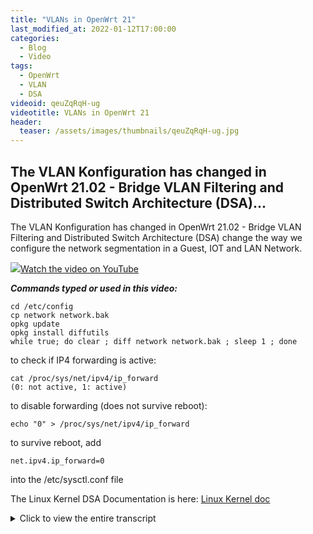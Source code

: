 ```yaml
---
title: "VLANs in OpenWrt 21"
last_modified_at: 2022-01-12T17:00:00
categories:
  - Blog
  - Video
tags:
  - OpenWrt
  - VLAN
  - DSA
videoid: qeuZqRqH-ug
videotitle: VLANs in OpenWrt 21
header:
  teaser: /assets/images/thumbnails/qeuZqRqH-ug.jpg
---
```


## The VLAN Konfiguration has changed in OpenWrt 21.02 - Bridge VLAN Filtering and Distributed Switch Architecture (DSA)...

The VLAN Konfiguration has changed in OpenWrt 21.02 - Bridge VLAN Filtering and Distributed Switch Architecture (DSA) change the way we configure the network segmentation in a Guest, IOT and LAN Network. 

<a href="https://www.youtube.com/watch?v={{page.videoid}}"><img src="/assets/images/thumbnails/{{page.videoid}}.jpg">Watch the video on YouTube</a>

***Commands typed or used in this video:***

```
cd /etc/config
cp network network.bak
opkg update
opkg install diffutils
while true; do clear ; diff network network.bak ; sleep 1 ; done 
```

to check if IP4 forwarding is active:

```
cat /proc/sys/net/ipv4/ip_forward
(0: not active, 1: active)
```

to disable forwarding (does not survive reboot): 

```
echo "0" > /proc/sys/net/ipv4/ip_forward
```

to survive reboot, add

```
net.ipv4.ip_forward=0
```

into the /etc/sysctl.conf file

The Linux Kernel DSA Documentation is here: <a href="https://www.kernel.org/doc/Documentation/networking/dsa/dsa.txt">Linux Kernel doc</a>




<details>
	<summary>Click to view the entire transcript</summary>
Many of you left me comments for my OpenWrt VLAN videos. Many thanks for that. The general feed back was „Where have the VLANs gone in OpenWrt 21 ? Everything has changed.“ Well, surprisingly enough – the VLAN functionality in OpenWrt 21 has not changed at all – it still works exactly the same like in Version 19, but two things are new in OpenWrt 21 – one is called Distributed Switch Architecture or DSA – which in fact changes the way we configure the switch portion of our OpenWrt devices and replaces swconfig – and the second profound change is bridge VLAN filtering. Stay tuned.

(intro)

Guys, here is the breakdown of this episode. Do not hesitate to use the chapter markers if you want to skip or fast forward. For those who have seen the previous videos, we do the Version 21 configuration at this time marker here. Many thanks. 

First let’s quickly recap what a VLAN is. A physical Ethernet LAN is basically a wire or cable. Data is sent over that wire in packets. Devices on the Ethernet are identified with MAC addresses. So a typical Ethernet packet would look like this. We have a small header, then the source MAC address and the destination MAC address, some more information and then the payload, so the data that we want to transmit. Plus a checksum at the end. This way every switch in the network knows where to send the data to.

If we want to segment our Network let’s say into a guest zone and a LAN zone then we would hence need two wires. One Wire would go to the Guest WiFi access point and the other one to the LAN access point here. Or – we can do with one wire running two virtual LANs, two VLANs. Rather than pulling a second wire we use one wire and identify the packets inside with an additional tag in order to figure out which LAN they belong to. In essence it’s like putting a yellow or red or blue post it on the packets saying the blue packets belong to guest and let’s say the yellow packets are for the LAN. Of course we don’t do colors here but rather bits and bytes which we just insert into the packet here. A VLAN aware device like a managed switch or an OpenWrt Access point can then receive those packets and dispatch them to either a physical Ethernet port or to a separate WiFi Network. Just like we did in the Guest Wi-Fi video. In case you haven’t seen it – here is a link.

Another way of thinking of VLANs is this: On your router you have physical Ethernet ports. You can plug in a wire to those. With VLANs you can create multiple virtual ports on one physical port. You can do pretty much everything with such a virtual port. You can even connect a virtual port to a physical port or to a Wifi.

On Linux – you remember – OpenWrt is Linux -  this can easily be done by defining interfaces that are attached to a physical interface like eth0 for example. If I wanted to call my VLANs 21 and 56 then I would create interfaces called eth0.21 and eth0.56 – that would tag the packets on one VLAN with 21 and with 56 on the other. 

We have seen that a VLAN can be used to run multiple networks over one wire or cable. The packets are assigned to the right network by an additional identifier that is inserted into the Ethernet packet. When a VLAN aware network device is attached to a physical device such as eth0 on linux, one can define it just by appending a dot and the VLAN number. Let’s see how to define those in OpenWrt.

So – I told you in the beginning that this has not changed from Version 19 to Version 21. Let’s have a look at Version 19. In my last videos I showed you how to do that in the switch menu. We went to Network – then switch and klicked on “add VLAN” and then we selected the parameters such as the VLAN ID and the ports which we wanted to have in the VLAN either tagged or untagged or not participating at all. This actually did a couple of things. It created the eth0.x interface and then updated the switch configuration to reflect the port assignment. So we defined the VLAN and we defined the switch configuration. Two distinct things here. The VLAN definition only tells the system to add an interface and tag packets. The switch configuration tells the system which VLAN has to be dispatched or distributed to which Ethernet port at the back of the device. The “proper” way of just defining the VLAN interface would have been to actually go to network – 

then interfaces, 

click edit on the desired interface, 

then go to the “Physical Settings” tab 

and then select or create the interface where we want to have the VLAN on and type it into the custom field down here directly. For example if I type eth0.123 that would create a VLAN 123 aware network device attached to eth0. 

We haven’t told the switch what to do with it or in other words – which port of the switch should actually use that VLAN – so why would we want to do it that way ? Well, think of hardware that does NOT have an integrated switch, such as your laptop or a raspberry Pi or a virtual machine or a container. You could in fact use VLANs on those devices and then attach a managed switch which would take care of the tagging and dispatching etc.

So we have seen that the Network interface and the switch are two distinct parts of our Wifi-Router or generally speaking of our device. We know how to define VLAN aware devices and we know how to dispatch or distribute the VLANs across the ports of our switch. We also know that there are devices that do NOT have switch hardware, such as Raspberry Pis or Virtual Machines. That actually was the buzzword for a – CALL TO ACTION – I need you to get involved please. I have seen that there are a couple of videos here on YouTube about turning a Raspberry Pi into a router. There are also some about VLANs on the raspberry Pi. However, I found that they are either kind of klick here, klick there style without really explaining why or they tell you to use a USB Ethernet device. So here’s my question – would you be interested in seeing a video on how to use OpenWrt on the raspberry pi ? Presumably together with VLANs over a managed switch. Or maybe we can use it as a VPN gateway with Wireguard or I could think of integrating PiHole or Adguard. Let me know what you think. The same question can be asked with regards to virtual Machines – that means using OpenWrt with VLANs inside let’s say Proxmox – let me know if you would like to see anything of that kind. Please do leave me a comment!  Thanks guys ! Let’s get back to OpenWrt 21. 

This device menu with the custom interface option still exists on OpenWrt 21. So we can do exactly the same like we did on Version 19 here in version 21. Or – there is a more comfortable way to do that on this new devices tab here. If we click on “Add device configuration” then we can select VLAN 802.1Q as the device type, select a base device, for example eth0 and specify the VLAN ID. 

You can see the device name that would be created here.

while true; do clear ; diff network network.old ; sleep 1 ; done
Actually let me try something here. I want to show you the changes in real time. The configuration of the network devices and interfaces which is read by OpenWrt at boot time is stored in the file /etc/config/network. I have ssh’d into the router, moved into the /etc/config folder, and I have taken a copy of that file. I just need the software package diffutils installed in order to have the diff command available. With this small one-liner here I am monitoring the changes of the file compared to the copy that I have just taken. That will make it clear what actually gets defined when we do changes in luci here. First I define the VLAN device in the device tab. Hitting save and apply creates that config device section in the file. On the command line we would do UCI commit. That actually saves the configuration. You can see the name, type and vid defined here. When I define the device on the interface then you can see those changes added in the config interface section in this option device line here. 

What happens if I reset the VLAN device config ? 

It disappears in the config file but is still listed in luci. So it is kind of an implicit configuration as opposed to an explicit definition in the first case. Both scenarios will work. Let me do the interface definition on Version 19 here and as you can see it is kind of the same result just the option name is not called device but rather ifname.

We have just seen that we can define VLAN aware network interfaces in exactly the same way on OpenWrt versions 19 and 21. Now what HAS changed is how switch ports are presented to the user. In OpenWrt 19 we had the switch menu and could tag and untag the ports there. In OpenWrt 21 each port of the switch is actually shown as a network device, in this case lan1, lan2 and wan. So each of these devices corresponds to a port on the switch. This is called distributed switch architecture or DSA. If you want to know more about DSA and why it had been introduced then check out the Linux Kernel documentation. I’ll put a link into the description. Just so much that with DSA each port of the switch is now shown as a separate network device. 

Another thing that has changed is the fact that when we create an Interface such as GUEST or IOT or LAN, in Openwrt 19 we could say – this device is a bridge – directly on the interface. We could then select multiple devices that should be on that bridge from the dropdown in the physical settings tab. In OpenWrt 21 we don’t have that option any more. Here again we define a bridge on the devices tab under Network- Interfaces. The device type is “Bridge device” and the Ports of that bridge can be selected in the Bridge ports dropdown. By default you should at least have a br-lan bridge that bridges all the lan ports together of course.

Cool – we already know a lot of things here. We know what a VLAN is, we know that there is a switch part and a network interface part in our system and we know how they are defined in the GUI. Now with this knowledge let’s see how we can implement the GUEST-IOT-LAN segmentation from the earlier videos in OpenWrt 21 – for this we will use the second new feature which is called bridge VLAN filtering.

I want to define the following VLANs – 3 for the IOT network, 4 for the GUEST network and 99 for the LAN. I want to have all of them tagged on let’s say the lan1 port, I then want to have let’s say LAN on the lan2 port of the switch untagged. The wan port will remain the wan port connected to my ISP.  I also want to have three Wi-Fi Interfaces attached to each one of those VLANs.  So if a guest connects to the guest Wi-Fi then they should be on the guest VLAN and not see anything in my LAN. In the second step I will attach a second Access point to the lan1 port which covers let’s say the 2nd floor of my house and that should of course also have all three Wi-Fi’s. Guys, for the firewall configuration of this please see my earlier video . Link up here. Let’s go.

The first thing that I do is that I define the bridge. By default all lan ports are bridged together. We will keep it that way and do the VLAN filtering later. Let’s go to Network – Interfaces – Devices tab – select the br-lan and click on configure. If there is no bridge, then click on “Add device configuration” down here and select bridge device as the device type and let’s call it br-lan. On the General device options tab make sure that the lan1 and lan2 port are selected in the bridge ports dropdown. If you have more lan ports then you can add them of course. Next, let’s select the “Bridge VLAN filtering” tab.  Here we need to tick the box “Enable VLAN filtering” of course. Now we add the VLANs. We just click on Add three times and then let’s review the settings. Change the VLAN IDs to reflect the numbers which we want to use, so 3, 4 and 99. Tick the “Local” box next to each VLAN – I’ll explain that in a second. While you do this please make sure that your laptop or PC where you do that on is actually connected to the port that you want to have untagged on the LAN, in my case that’s lan2. Very important, otherwise you will be locked out. 

Quick remark here – if ever you lock yourself out – the easiest way of getting back in is to – do nothing. If the connection to the router is not re-established within 90 seconds after having clicked “Save and Apply” then Luci will revert the changes. So don’t click, unplug etc. Just wait a minute and a half and you should be back in business. Might be a life saver ;-)

I want to have all VLANs tagged on the lan1 port – this is the port where we will connect the second access point later – so I select “egress tagged” on all VLANs on that lan1 port. The VLAN 99 is my internal LAN so I set the lan2 port to “egress untagged” and also I select the “primary VLAN” tickbox – or “Port VLAN” as it should be called or as it is called – that’s actually the PVID on many switches. Do NOT click save and apply yet – we will need to let the LAN interface know about the new VLAN first. But first let me explain these settings.

We need to take two aspects into consideration here: The first one is ingress vs. egress and the second one is tagged vs. untagged. When we select “t” or “egress tagged” on a port then this means that packets that we send to the VLAN 99 will also be sent out to that port. They will be kind of “dispatched” or “distributed” to that port. Outgoing – hence the word egress. The “t” means that we actually write the VLAN tag into the Ethernet packet. A non-VLAN-aware device would in fact not know what to do with such a packet, so we need a VLAN-aware device such as a managed switch or of course our access point at the other end. If we select “u” for “egress untagged” that means that we also write to that port but we do not add a VLAN tag. You could then attach a normal PC to that port and it wouldn’t ever know that it’s on a VLAN. In simple terms – if you have multiple VLANs going over a cable and you want to connect two switches or access points etc. then use tagged. If you just want to attach a laptop or PC to that port then assign it to one single VLAN and select “untagged”. So “untagged” actually means that we are assigning this single port to that VLAN without letting a connected device know that there is actually VLANs involved here. So far for egress. But what if a packet comes in ? How do we know which VLAN it belongs to ? Of course if there is a tag in the packet then we can assign it easily. But how about untagged packets ? This is what the PVID – the primary or port VLAN ID it should rather be called - does. On this lan port 2 we have set this on the VLAN 99. So every packet that comes in untagged will be assumed to go to VLAN 99.

Perfect. Let’s save. Again - don’t save and apply yet. What happened here is that three new devices have been created. Br-lan.3, 4 and 99. So that’s a big difference compared to OpenWrt 19 – it’s not the physical interface such as eth0 that gets the VLAN id but it is the bridge. Next step is to actually assign that bridge to interfaces. And we need to do this before we apply, otherwise we will be locked out. So let’s go to the Interface tab. Click on edit next to the LAN interface. You can see that the Device is set to br-lan – we need to change this to br-lan.99 because our LAN will now be the VLAN 99. Now we can save and apply. Alternatively we can click on that “unsaved changes” icon in the upper right corner here and review the changes and click “Save and apply” there.

If everything went well then you should be reconnected to your device. Just now you are on the VLAN 99 – but you don’t notice because the port that you are connected to is set to untagged. If you connected your PC to the lan port 1 you would not be able to connect.

Perfect. This showed the first big change in Version 21 – VLANs can be filtered on a bridge rather than on the physical device. First we bridge all the switch ports and then we tell the bridge where to assign the VLANs to. 

Actually, shall we quickly compare the Version 19 switch tagging to the version 21 bridge vlan filtering from a config file perspective ? Let’s monitor both network configs on this Version 19 and this version 21 router. 

First the switch on Version 19. 

Then the bridge on Version 21. 

Now the interface on Version 19. 

And the interface on Version 21 

So you can see here that the config option is called switch_vlan in version 19 and bridge-vlan in version 21. 

Awesome – now let’s add the other interfaces and the WiFi interfaces. Click on add new interface for each one of them, select the br-lan.x device to be the physical device and assign it to the right firewall zone. Also we want each one of them to act as a DHCP server on different IP address ranges. Again – firewall setup is in an older video. Next we go to Network-Wireless and create the corresponding wireless settings. Now here is another change in OpenWrt 21 – in order to assign the WiFi to the right network you need to open that dropdown box here that reads “Network” and tick the box next to the right network. Guys, for Wireless setup see my two videos about WiFi fast roaming and the other one about how to add a second Access point to an existing network – the links are up here again and in the description. Thanks.

Cool. That’s all on the first router. Oh – hang on – you remember that I told you to tick that “local” box next to the VLANs in the bridge VLAN configuration ? Let’s see what happens if we don’t do this. Let me add another VLAN 55 here and NOT tick the box. As you can see, no br-lan.55 has been created, so we can tag or untag that VLAN on the switch but we can not use it locally on the router to create an interface. That’s the difference. 

Now we know so many things – how to define the VLANs on the bridge, how to tag or untag them on the bridge, we know how to assign Interfaces to a VLAN and we know how to hook up W-Fi to them.  Let’s move to the second device now. 

The second router should act as an access point only – a “dumb” access point as it’s often called in the OpenWrt forums. That means that it should NOT act as a router and NOT serve IP addresses over DHCP and also it should not have a firewall. The basic steps are actually outlined in this older video here – how to extend a Wifi to a second access point so I will not go over all of them. Just the high level overview here. On the VLAN side the configuration is quite similar. In my case I want to use the wan port as the uplink to the main router so rather than having everything tagged on lan1 I’ll move that to wan – but it doesn’t really matter – the wan port is just another switch port – very much like the lan ports – and we are totally free to assign it to one VLAN or the other. In fact, naming it lan or wan is just a convention. I could as well call them Fritz or Hans or Otto. 

Let’s remove the wan and the wan6 interface and then go back to the br-lan bridge, add the wan port  and tag the port there accordingly on the Bridge VLAN configuration.

Once this is set up then the final result should look like this: three interfaces, again called GUEST, IOT and LAN on br-lan.4,3 and 99. If we set those interfaces to be DHCP clients then each one of them should get an IP address from the router out of the respective IP address range. We set up the Wi-Fis with the same SSID and passwords like on the first one but you may use different channels here. Again – that’s very well outlined in my WiFi fast Roaming video. Actually I have a whole playlist of videos about OpenWrt – the link is up here. You might want to bookmark that or actually subscribe to my channel and check out the channel page. All links are in the description as well. 

Cool. Now we have a real network. We have a main router with access to the internet, we have three VLANs going over one single wire to a second access point which extends our three Wi-Fi networks for example to another floor in the house.

Once we have checked everything there are however a couple of things that we should do on the access point for security reasons. The access point still thinks that it should act as a router. As we have no firewall here that means if someone changed his or her default gateway to be that access point then they would actually potentially be able to route from one network to the other. In order to prevent that we can do two things: 

First, we disable routing on that access point by setting the ipv4 forwarding flag to 0. 

Second, we can also remove the IP addresses from all but one interfaces. If there are no IP addresses on that device then it can’t route. You need to keep one however in order to be able to access luci. We do that by setting the protocol to “unmanaged” on the IOT and GUEST and just keep dhcp client on the LAN interface. Now we can still access luci over the LAN address but the access point has become invisible from an IP standpoint in the other networks. 

Yet another tip here – don’t use VLANs 0, 1 and 2 – they are hard coded on some devices for LAN and WAN and could also potentially present a security risk.

So – let’s sum this all up. Here is what we now know about VLANs and so on in OpenWrt 21:

First – VLANs can be explicitly defined as VLAN 802.1Q devices under Network-Interfaces then device tab or implicitly on the Interface by typing in the device name into the custom field.

Second – the Distributed Switch architecture DSA shows every port of the switch as a network device, for example lan1, lan2 and wan

Third – VLAN filtering can be done on the bridge by selecting the “Bridge VLAN Filtering” tab. This will generate devices like br-whatevername.x

Last but not least – we know how to attach interfaces and Wi-Fi’s to those VLANs and we know how to do basic security on the access point.

Awesome – that’s pretty much it – Oh – maybe one last thing. At the time of making this video, that is in December 2021, not all architectures are using the Distributed switch architecture DSA. Some of them still use swconfig, that means the “old” way of assigning VLANs to switch ports. One example is the Archer C7, a very popular router for OpenWrt. One of the reasons is that on devices with multiple Ethernet cards, like eth0 and eth1 in the Archer C7, currently there is no way with DSA to assign the switch ports to one or the other interface. So I guess we will just have to wait on those. I’ll see if I can find a page on the OpenWrt web site that summarizes the supported architectures and put into the description. You will actually have to decide if you only use one card and DSA or if you want to use VLAN distribution to the switch the old way. 

Guys – that’s it for today, many thanks for liking, subscribing and sharing the video with others. Please don’t forget to leave a comment. Many thanks for watching – stay safe, stay healthy, bye for now.
</details>